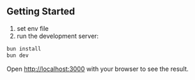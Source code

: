 ## Getting Started

1. set env file
2. run the development server:

```bash
bun install
bun dev
```

Open [http://localhost:3000](http://localhost:3000) with your browser to see the result.

